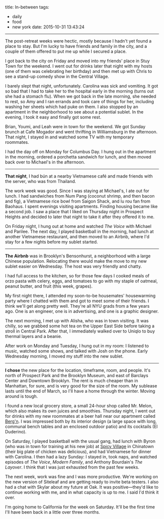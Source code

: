 title: In-between
tags:
  - daily
  - food
  - new york
date: 2015-10-31 13:43:24
---

The post-retreat weeks were hectic, mostly because I hadn't yet found a place to stay. But I'm lucky to have friends and family in the city, and a couple of them offered to put me up while I secured a place.

I got back to the city on Friday and moved into my friends' place in Stuy Town for the weekend. I went out for drinks later that night with my hosts (one of them was celebrating her birthday) and then met up with Chris to see a stand-up comedy show in the Central Village.

I barely slept that night, unfortunately. Carolina was sick and vomiting. It got so bad that I had to take her to the hospital early in the morning (turns out she had a stomach flu). When we got back in the late morning, she needed to rest, so Amy and I ran errands and took care of things for her, including washing her sheets which had puke on them. I also stopped by an apartment in the neighborhood to see about a potential sublet. In the evening, I took it easy and finally got some rest.

Brian, Youmi, and Leah were in town for the weekend. We got Sunday brunch at Cafe Mogador and went thrifting in Williamsburg in the afternoon. That night, I stayed in and watched some TV with my temporary roommates.

I had the day off on Monday for Columbus Day. I hung out in the apartment in the morning, ordered a porchetta sandwich for lunch, and then moved back over to Michael's in the afternoon.

---
**That night**, I had bún at a nearby Vietnamese café and made friends with the server, who was from Thailand.

The work week was good. Since I was staying at Michael's, I ate out for lunch. I had sandwiches from Num Pang (coconut shrimp, and then bacon and fig), a Vietnamese rice bowl from Saigon Shack, and lu rou fan from Baohaus. I spent evenings visiting apartments. Finding housing became like a second job. I saw a place that I liked on Thursday night in Prospect Heights and decided to later that night to take it after they offered it to me.

On Friday night, I hung out at home and watched *The Voice* with Michael and Parilee. The next day, I played basketball in the morning, had lunch at another Vietnamese restaurant, and then moved to an Airbnb, where I'd stay for a few nights before my sublet started.

---
**The Airbnb** was in Brooklyn's Bensonhurst, a neighborhood with a large Chinese population. Relocating there would make the move to my new sublet easier on Wednesday. The host was very friendly and chatty.

I had full access to the kitchen, so for those few days I cooked meals of orzo pasta with celery, eggs, and tomatoes to go with my staple of oatmeal, peanut butter, and fruit (this week, grapes).

My first night there, I attended my soon-to-be housemates' housewarming party where I chatted with them and got to meet some of their friends. I think we'll get along pretty well. They're all NYU grads from a few years ago. One is an engineer, one is in advertising, and one is a graphic designer.

The next morning, I met up with Alisha, who was in town visiting. It was chilly, so we grabbed some hot tea on the Upper East Side before taking a stroll in Central Park. After that, I immediately walked over to Uniqlo to buy thermal layers and a beanie.

After work on Monday and Tuesday, I hung out in my room: I listened to music, watched some shows, and talked with Josh on the phone. Early Wednesday morning, I moved my stuff into the new sublet.

---
**I chose** the new place for the location, timeframe, room, and people. It's north of Prospect Park and the Brooklyn Museum, and east of Barclays Center and Downtown Brooklyn. The rent is much cheaper than in Manhattan, for sure, and is very good for the size of the room. My sublease lasts until the end of March, so I'll have a home through the winter. Moving around is tough.

I found a new local grocery store, a small 24-hour shop called Mr. Melon, which also makes its own juices and smoothies. Thursday night, I went out for drinks with my new roommates at a beer hall near our apartment called [Berg'n](http://www.bergn.com/). I was impressed both by its interior design (a large space with long, communal bench tables and an enclosed outdoor patio) and its cocktails (El Duderino).

On Saturday, I played basketball with the usual gang, had lunch with Byron (who was in town for training at his new job) at [Spicy Village](http://www.spicyvillagenyc.com/) in Chinatown (their big plate of chicken was delicious), and had Vietnamese for dinner with Carolina. I then had a lazy Sunday: I stayed in, took naps, and watched episodes of *The Voice*, *Modern Family*, and Anthony Bourdain's *The Layover*. I think that I was just exhausted from the past few weeks.

The next week, work was fine and I was more productive. We're working on the new version of Siteleaf and are getting ready to invite beta testers. I also had a chat with Skylar about my future at Oak. It was positive—they'd like to continue working with me, and in what capacity is up to me. I said I'd think it over.

I'm going home to California for the week on Saturday. It'll be the first time I'll have been back in a little over three months.
